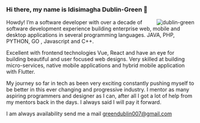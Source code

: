 ### Hi there, my name is Idisimagha Dublin-Green 👋

<!--
**DublinGreen/DublinGreen** is a ✨ _special_ ✨ repository because its `README.md` (this file) appears on your GitHub profile.

Here are some ideas to get you started:

- 🔭 I’m currently working on ...
- 🌱 I’m currently learning ...
- 👯 I’m looking to collaborate on ...
- 🤔 I’m looking for help with ...
- 💬 Ask me about ...
- 📫 How to reach me: ...
- 😄 Pronouns: ...
- ⚡ Fun fact: ...
-->

<div>

<img align="right" src="https://drive.google.com/file/d/128hjC7qKqpV03HwGxsUXkRlM7HpF5G_d/view?usp=sharing" alt="dublin-green" title="dublin-green"/>

Howdy! I’m a software developer with over a decade of software development experience building enterprise web, mobile and desktop applications in several programming languages.  JAVA, PHP, PYTHON, GO , Javascript and C++.

Excellent with frontend technologies Vue, React and have an eye for building beautiful and user focused web designs. Very skilled at building micro-services, native mobile applications and hybrid mobile application with Flutter.

My journey so far in tech as been very exciting constantly pushing myself to be better in this ever changing and progressive industry. I mentor as many aspiring programmers and designer as I can, after all I got a lot of help from my mentors back in the days. I always said I will pay it forward.

I am always availability send me a mail greendublin007@gmail.com


</div>


